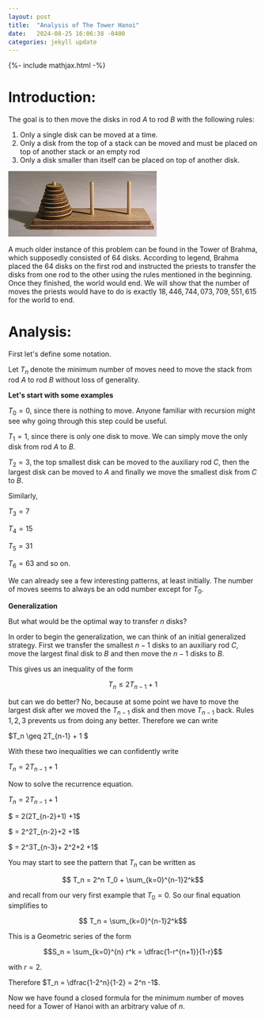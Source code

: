 ```yaml
---
layout: post
title:  "Analysis of The Tower Hanoi"
date:   2024-08-25 16:06:38 -0400
categories: jekyll update
---
```

{%- include mathjax.html -%}
# Introduction:
The goal is to then move the disks in rod $A$ to rod $B$ with the following rules:

1. Only a single disk can be moved at a time. 
2. Only a disk from the top of a stack can be moved and must be placed on top of another stack or an empty rod
3. Only a disk smaller than itself can be placed on top of another disk.

![Tower of Hanoi](/assets/images/analysis-of-the-tower-hanoi-problem/300px-Tower_of_Hanoi.jpeg)

A much older instance of this problem can be found in the Tower of Brahma, which supposedly consisted of 64 disks. According to legend, Brahma placed the 64 disks on the first rod and instructed the priests to transfer the disks from one rod to the other using the rules mentioned in the beginning. Once they finished, the world would end. We will show that the number of moves the priests would have to do is exactly $18,446,744,073,709,551,615$ for the world to end. 
# Analysis:

First let's define some notation.

Let $T_n$ denote the minimum number of moves need to move the stack from rod $A$ to rod $B$ without loss of generality.

**Let's start with some examples**

$T_0 = 0$, since there is nothing to move. Anyone familiar with recursion might see why going through this step could be useful.

$T_1 = 1$, since there is only one disk to move. We can simply move the only disk from rod $A$ to $B$.

$T_2 = 3$, the top smallest disk can be moved to the auxiliary rod $C$, then the largest disk can be moved to $A$ and finally we move the smallest disk from $C$ to $B$.

Similarly,

$T_3 = 7$

$T_4 = 15$

$T_5 = 31$

$T_6=63$ and so on.


We can already see a few interesting patterns, at least initially. The number of moves seems to always be an odd number except for $T_0$.


**Generalization**

But what would be the optimal way to transfer $n$ disks? 

In order to begin the generalization, we can think of an initial generalized strategy. First we transfer the smallest $n-1$ disks to an auxiliary rod $C$, move the largest final disk to $B$ and then move the $n-1$ disks to $B$.

This gives us an inequality of the form 

$$T_n \leq 2T_{n-1} + 1$$

but can we do better? No, because at some point we have to move the largest disk after we moved the $T_{n-1}$ disk and then move $T_{n-1}$ back. Rules $1,2,3$ prevents us from doing any better. Therefore we can write 

$T_n \geq 2T_{n-1} + 1 $


With these two inequalities we can confidently write 

$T_n = 2T_{n-1} + 1$

Now to solve the recurrence equation.

$T_n = 2T_{n-1} +1$

$ = 2(2T_{n-2}+1) +1$

$ = 2^2T_{n-2}+2 +1$

$ = 2^3T_{n-3}+ 2^2+2 +1$

You may start to see the pattern that $T_n$ can be written as 

$$ T_n = 2^n T_0 + \sum_{k=0}^{n-1}2^k$$ 

and recall from our very first example that $T_0 = 0$. So our final equation simplifies to

$$ T_n = \sum_{k=0}^{n-1}2^k$$

This is a Geometric series of the form 

$$S_n = \sum_{k=0}^{n} r^k = \dfrac{1-r^{n+1}}{1-r}$$ 

with $r=2$.

Therefore $T_n = \dfrac{1-2^n}{1-2} = 2^n -1$.


Now we have found a closed formula for the minimum number of moves need for a Tower of Hanoi with an arbitrary value of $n$.





<!-- 
You’ll find this post in your `_posts` directory. Go ahead and edit it and re-build the site to see your changes. You can rebuild the site in many different ways, but the most common way is to run `jekyll serve`, which launches a web server and auto-regenerates your site when a file is updated.

Jekyll requires blog post files to be named according to the following format:

`YEAR-MONTH-DAY-title.MARKUP`

Where `YEAR` is a four-digit number, `MONTH` and `DAY` are both two-digit numbers, and `MARKUP` is the file extension representing the format used in the file. After that, include the necessary front matter. Take a look at the source for this post to get an idea about how it works.

Jekyll also offers powerful support for code snippets:

{% highlight ruby %}
def print_hi(name)
  puts "Hi, #{name}"
end
print_hi('Tom')
#=> prints 'Hi, Tom' to STDOUT.
{% endhighlight %}

Check out the [Jekyll docs][jekyll-docs] for more info on how to get the most out of Jekyll. File all bugs/feature requests at [Jekyll’s GitHub repo][jekyll-gh]. If you have questions, you can ask them on [Jekyll Talk][jekyll-talk].

[jekyll-docs]: https://jekyllrb.com/docs/home
[jekyll-gh]:   https://github.com/jekyll/jekyll
[jekyll-talk]: https://talk.jekyllrb.com/

-->
